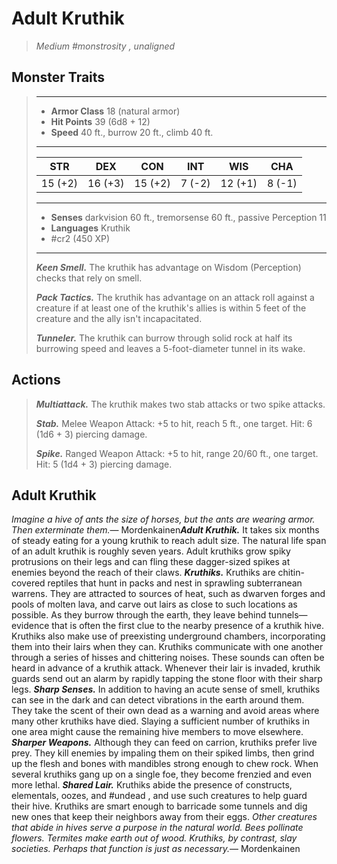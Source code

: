 # Adult Kruthik
>*Medium #monstrosity , unaligned*
## Monster Traits
>___
>- **Armor Class** 18 (natural armor)
>- **Hit Points** 39 (6d8 + 12)
>- **Speed** 40 ft., burrow 20 ft., climb 40 ft.
>___
>|STR|DEX|CON|INT|WIS|CHA|
>|:---:|:---:|:---:|:---:|:---:|:---:|
>|15 (+2)|16 (+3)|15 (+2)|7 (-2)|12 (+1)|8 (-1)|
>___
>- **Senses** darkvision 60 ft., tremorsense 60 ft., passive Perception 11
>- **Languages** Kruthik
>- #cr2 (450 XP)
>___
>***Keen Smell.*** The kruthik has advantage on Wisdom (Perception) checks that rely on smell.  
>
>***Pack Tactics.*** The kruthik has advantage on an attack roll against a creature if at least one of the kruthik's allies is within 5 feet of the creature and the ally isn't incapacitated.  
>
>***Tunneler.*** The kruthik can burrow through solid rock at half its burrowing speed and leaves a 5-foot-diameter tunnel in its wake.  
>
## Actions
>***Multiattack.*** The kruthik makes two stab attacks or two spike attacks.  
>
>***Stab.*** Melee Weapon Attack: +5 to hit, reach 5 ft., one target. Hit: 6 (1d6 + 3) piercing damage.  
>
>***Spike.*** Ranged Weapon Attack: +5 to hit, range 20/60 ft., one target. Hit: 5 (1d4 + 3) piercing damage.
## Adult Kruthik
*Imagine a hive of ants the size of horses, but the ants are wearing armor. Then exterminate them.*— Mordenkainen***Adult Kruthik.*** It takes six months of steady eating for a young kruthik to reach adult size. The natural life span of an adult kruthik is roughly seven years.
Adult kruthiks grow spiky protrusions on their legs and can fling these dagger-sized spikes at enemies beyond the reach of their claws.
***Kruthiks.*** Kruthiks are chitin-covered reptiles that hunt in packs and nest in sprawling subterranean warrens. They are attracted to sources of heat, such as dwarven forges and pools of molten lava, and carve out lairs as close to such locations as possible. As they burrow through the earth, they leave behind tunnels—evidence that is often the first clue to the nearby presence of a kruthik hive. Kruthiks also make use of preexisting underground chambers, incorporating them into their lairs when they can.
Kruthiks communicate with one another through a series of hisses and chittering noises. These sounds can often be heard in advance of a kruthik attack. Whenever their lair is invaded, kruthik guards send out an alarm by rapidly tapping the stone floor with their sharp legs.
***Sharp Senses.*** In addition to having an acute sense of smell, kruthiks can see in the dark and can detect vibrations in the earth around them. They take the scent of their own dead as a warning and avoid areas where many other kruthiks have died. Slaying a sufficient number of kruthiks in one area might cause the remaining hive members to move elsewhere.
***Sharper Weapons.*** Although they can feed on carrion, kruthiks prefer live prey. They kill enemies by impaling them on their spiked limbs, then grind up the flesh and bones with mandibles strong enough to chew rock. When several kruthiks gang up on a single foe, they become frenzied and even more lethal.
***Shared Lair.*** Kruthiks abide the presence of constructs, elementals, oozes, and #undead , and use such creatures to help guard their hive. Kruthiks are smart enough to barricade some tunnels and dig new ones that keep their neighbors away from their eggs.
*Other creatures that abide in hives serve a purpose in the natural world. Bees pollinate flowers. Termites make earth out of wood. Kruthiks, by contrast, slay societies. Perhaps that function is just as necessary.*— Mordenkainen